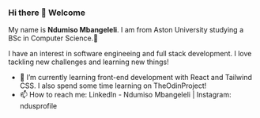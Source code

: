 ### Hi there 👋 Welcome

<!--
**NduNdu21/NduNdu21** is a ✨ _special_ ✨ repository because its `README.md` (this file) appears on your GitHub profile.

Here are some ideas to get you started:

- 🔭 I’m currently working on ...
- 🌱 I’m currently learning ...
- 👯 I’m looking to collaborate on ...
- 🤔 I’m looking for help with ...
- 💬 Ask me about ...
- 📫 How to reach me: ...
- 😄 Pronouns: ...
- ⚡ Fun fact: ...
-->
My name is **Ndumiso Mbangeleli**. I am from Aston University studying a BSc in Computer Science.🏫

I have an interest in software engineeing and full stack development.
I love tackling new challenges and learning new things!

- 🌱 I’m currently learning front-end development with React and Tailwind CSS. I also spend some time learning on TheOdinProject!
- 📫 How to reach me: LinkedIn - Ndumiso Mbangeleli | Instagram: ndusprofile
